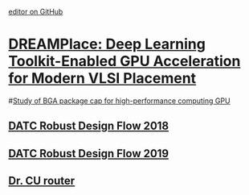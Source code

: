 [editor on GitHub](https://github.com/fsword73/jianyang.github.io/edit/master/IC-CAD.md)

# [DREAMPlace: Deep Learning Toolkit-Enabled GPU Acceleration for Modern VLSI Placement](https://github.com/limbo018/DREAMPlace)

#[Study of BGA package cap for high-performance computing GPU](https://www.researchgate.net/profile/Yaping_Zhou3)


## [DATC Robust Design Flow 2018](https://github.com/jinwookjungs/datc_robust_design_flow)
## [DATC Robust Design Flow 2019](https://github.com/ieee-ceda-datc/RDF-2019)


## [Dr. CU router](https://github.com/cuhk-eda/dr-cu)
